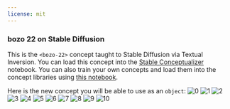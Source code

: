```yaml
---
license: mit
---
```

### bozo 22 on Stable Diffusion
This is the `<bozo-22>` concept taught to Stable Diffusion via Textual Inversion. You can load this concept into the [Stable Conceptualizer](https://colab.research.google.com/github/huggingface/notebooks/blob/main/diffusers/stable_conceptualizer_inference.ipynb) notebook. You can also train your own concepts and load them into the concept libraries using [this notebook](https://colab.research.google.com/github/huggingface/notebooks/blob/main/diffusers/sd_textual_inversion_training.ipynb).

Here is the new concept you will be able to use as an `object`:
![<bozo-22> 0](https://huggingface.co/sd-concepts-library/bozo-22/resolve/main/concept_images/3.jpeg)
![<bozo-22> 1](https://huggingface.co/sd-concepts-library/bozo-22/resolve/main/concept_images/6.jpeg)
![<bozo-22> 2](https://huggingface.co/sd-concepts-library/bozo-22/resolve/main/concept_images/0.jpeg)
![<bozo-22> 3](https://huggingface.co/sd-concepts-library/bozo-22/resolve/main/concept_images/7.jpeg)
![<bozo-22> 4](https://huggingface.co/sd-concepts-library/bozo-22/resolve/main/concept_images/5.jpeg)
![<bozo-22> 5](https://huggingface.co/sd-concepts-library/bozo-22/resolve/main/concept_images/8.jpeg)
![<bozo-22> 6](https://huggingface.co/sd-concepts-library/bozo-22/resolve/main/concept_images/9.jpeg)
![<bozo-22> 7](https://huggingface.co/sd-concepts-library/bozo-22/resolve/main/concept_images/1.jpeg)
![<bozo-22> 8](https://huggingface.co/sd-concepts-library/bozo-22/resolve/main/concept_images/10.jpeg)
![<bozo-22> 9](https://huggingface.co/sd-concepts-library/bozo-22/resolve/main/concept_images/2.jpeg)
![<bozo-22> 10](https://huggingface.co/sd-concepts-library/bozo-22/resolve/main/concept_images/4.jpeg)

